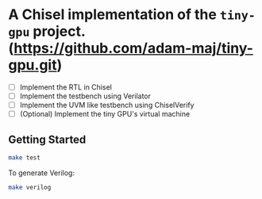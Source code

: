 A Chisel implementation of the `tiny-gpu` project. (https://github.com/adam-maj/tiny-gpu.git)
=======================

- [ ] Implement the RTL in Chisel
- [ ] Implement the testbench using Verilator
- [ ] Implement the UVM like testbench using ChiselVerify
- [ ] (Optional) Implement the tiny GPU's virtual machine

## Getting Started

```bash
make test
```

To generate Verilog:
```bash
make verilog
```
